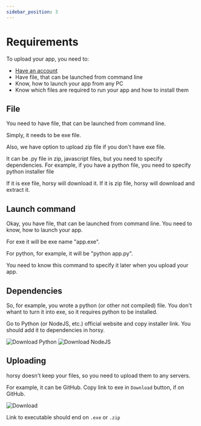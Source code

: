 ```yaml
---
sidebar_position: 3
---
```


# Requirements
To upload your app, you need to:
- [Have an account](/docs/developers/creating-acc)
- Have file, that can be launched from command line
- Know, how to launch your app from any PC
- Know which files are required to run your app and how to install them

## File
You need to have file, that can be launched from command line.

Simply, it needs to be exe file.

Also, we have option to upload zip file if you don't have exe file.

It can be .py file in zip, javascript files, but you need to specify dependencies. For example, if you have a python file, you need to specify python installer file

If it is exe file, horsy will download it. If it is zip file, horsy will download and extract it.

## Launch command
Okay, you have file, that can be launched from command line. You need to know, how to launch your app.

For exe it will be exe name "app.exe".

For python, for example, it will be "python app.py".

You need to know this command to specify it later when you upload your app.

## Dependencies
So, for example, you wrote a python (or other not compiled) file. You don't whant to turn it into exe, so it requires python to be installed.

Go to Python (or NodeJS, etc.) official website and copy installer link. You should add it to dependencies in horsy.

![Download Python](/img/developers/file-req/zxcpython.png)
![Download NodeJS](/img/developers/file-req/nodejszxxxc.png)

## Uploading 
horsy doesn't keep your files, so you need to upload them to any servers.

For example, it can be GitHub. Copy link to exe in `Download` button, if on GitHub.

![Download](/img/developers/file-req/dl-button.png)

Link to executable should end on `.exe` or `.zip`
